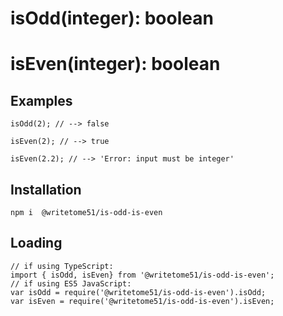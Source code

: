 # isOdd(integer): boolean
# isEven(integer): boolean

## Examples
```
isOdd(2); // --> false

isEven(2); // --> true

isEven(2.2); // --> 'Error: input must be integer'
```

## Installation
`npm i  @writetome51/is-odd-is-even`

## Loading
```
// if using TypeScript:
import { isOdd, isEven} from '@writetome51/is-odd-is-even'; 
// if using ES5 JavaScript:
var isOdd = require('@writetome51/is-odd-is-even').isOdd;
var isEven = require('@writetome51/is-odd-is-even').isEven;
```
